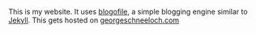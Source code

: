 This is my website. It uses [blogofile](blogofile.com), a simple blogging engine similar to [Jekyll](jekyllrb.com). This gets hosted on [georgeschneeloch.com](georgeschneeloch.com)

